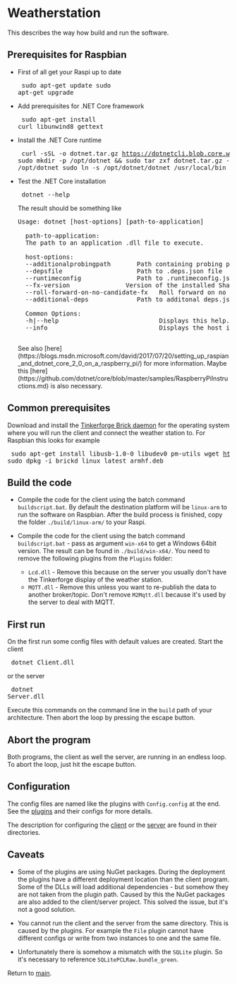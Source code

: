 # Weatherstation

This describes the way how build and run the software.

## Prerequisites for Raspbian

* First of all get your Raspi up to date<pre>
sudo apt-get update
sudo apt-get upgrade
</pre>

* Add prerequisites for .NET Core framework<pre>
sudo apt-get install curl libunwind8 gettext
</pre>

* Install the .NET Core runtime<pre>
 curl -sSL -o dotnet.tar.gz https://dotnetcli.blob.core.windows.net/dotnet/Runtime/release/2.0.0/dotnet-runtime-latest-linux-arm.tar.gz
sudo mkdir -p /opt/dotnet && sudo tar zxf dotnet.tar.gz -C /opt/dotnet
sudo ln -s /opt/dotnet/dotnet /usr/local/bin
</pre>

* Test the .NET Core installation<pre>
dotnet --help
</pre> The result should be something like
    <pre>Usage: dotnet [host-options] [path-to-application]

    path-to-application:
    The path to an application .dll file to execute.

    host-options:
    --additionalprobingpath <path>      Path containing probing policy and assemblies to probe for
    --depsfile <path>                   Path to <application>.deps.json file
    --runtimeconfig <path>              Path to <application>.runtimeconfig.json file
    --fx-version <version>              Version of the installed Shared Framework to use to run the application.
    --roll-forward-on-no-candidate-fx   Roll forward on no candidate shared framework is enabled
    --additional-deps <path>            Path to additonal deps.json file

    Common Options:
    -h|--help                           Displays this help.
    --info                              Displays the host information
    </pre> See also [here](https://blogs.msdn.microsoft.com/david/2017/07/20/setting_up_raspian_and_dotnet_core_2_0_on_a_raspberry_pi/) for more information. Maybe this [here](https://github.com/dotnet/core/blob/master/samples/RaspberryPiInstructions.md) is also necessary.

## Common prerequisites

Download and install the [Tinkerforge Brick daemon][TFBD] for the operating system where you will run the client and connect the weather station to. For Raspbian this looks for example<pre>
sudo apt-get install libusb-1.0-0 libudev0 pm-utils
wget http://download.tinkerforge.com/tools/brickd/linux/brickd_linux_latest_armhf.deb
sudo dpkg -i brickd_linux_latest_armhf.deb
</pre>

## Build the code

* Compile the code for the client using the batch command <code>buildscript.bat</code>. By default the destination platform will be <code>linux-arm</code> to run the software on Raspbian. After the build process is finished, copy the folder <code>./build/linux-arm/</code> to your Raspi.

* Compile the code for the client using the batch command <code>buildscript.bat</code> - pass as argument <code>win-x64</code> to get a Windows 64bit version. The result can be found in <code>./build/win-x64/</code>. You need to remove the following plugins from the <code>Plugins</code> folder:
  * <code>Lcd.dll</code> - Remove this because on the server you usually don't have the Tinkerforge display of the weather station.
  * <code>MQTT.dll</code> - Remove this unless you want to re-publish the data to another broker/topic. Don't remove <code>M2Mqtt.dll</code> because it's used by the server to deal with MQTT.

## First run

On the first run some config files with default values are created. Start the client<pre>
dotnet Client.dll</pre> or the server<pre>
dotnet Server.dll
</pre>
Execute this commands on the command line in the <code>build</code> path of your architecture. Then abort the loop by pressing the escape button.

## Abort the program

Both programs, the client as well the server, are running in an endless loop. To abort the loop, just hit the escape button.

## Configuration

The config files are named like the plugins with <code>Config.config</code> at the end. See the [plugins](./Plugins/Readme.md) and their configs for more details.

The description for configuring the [client](./Client/Readme.md) or the [server](./Server/Readme.md) are found in their directories.

## Caveats

* Some of the plugins are using NuGet packages. During the deployment the plugins have a different deployment location than the client program. Some of the DLLs will load additional dependencies - but somehow they are not taken from the plugin path. Caused by this the NuGet packages are also added to the client/server project. This solved the issue, but it's not a good solution.

* You cannot run the client and the server from the same directory. This is caused by the plugins. For example the <code>File</code> plugin cannot have different configs or write from two instances to one and the same file.

* Unfortunately there is somehow a mismatch with the <code>SQLite</code> plugin. So it's necessary to reference <code>SQLitePCLRaw.bundle_green</code>.

Return to [main](./../Readme.md).

[TFBD]:https://www.tinkerforge.com/en/doc/Software/Brickd.html